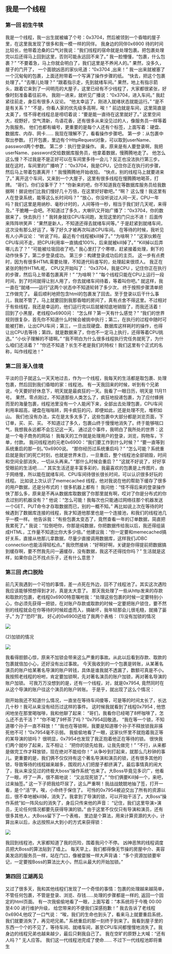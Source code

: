 ## 我是一个线程

### 第一回 初生牛犊

我是一个线程，我一出生就被编了个号：0x3704，然后被领到一个昏暗的屋子里，在这里我发现了很多和我一模一样的同伴。
我身边的同伴0x6900 待的时间比较长，他带着沧桑的口气对我说：“我们线程的宿命就是处理包裹。把包裹处理完以后还得马上回到这里，否则可能永远回不来了。”
我一脸懵懂，“包裹，什么包裹？”
“不要着急，马上你就会明白了，我们这里是不养闲人的。”
果然，没多久，屋子的门开了， 一个面貌凶恶的家伙吼道：“0x3704 ,出来！”
我一出来就被塞了一个沉甸甸的包裹，上面还附带着一个写满了操作步骤的纸。
“快去，把这个包裹处理了。”
“去哪儿处理？”
“跟着指示走，先到就绪车间。”
果然，地上有指示箭头，跟着它来到了一间明亮的大屋子，这里已经有不少线程了，大家都很紧张，好像时刻准备着往前冲。
我刚一进来，就听见广播说：“0x3704，进入车间。”
我赶紧往前走，身后有很多人议论。
“他太幸运了，刚进入就绪状态就能运行。”
“是不是有关系？”
“不是，你看人家的优先级多高啊，唉！”
前边就是车间，这里简直是太美了，怪不得老线程总是唠叨着说：“要是能一直待在这里就好了。”
这里空间大，视野好，空气清新，鸟语花香，还有很多从来没见过的人，像服务员一样等着为我服务。
他们也都有编号，更重要的是每个人还有个标签，上面写着：硬盘、数据库、内存、网卡……
我现在理解不了，看看操作步骤吧。
第一步：从包裹中取出参数。
打开包裹，里边有个HttpRequest对象，可以取到userName、 password两个参数。
第二步：执行登录操作。
奥，原来是有人要登录啊，我把userName、password交给数据库服务员，他拿着数据，慢腾腾地走了。
他怎么这么慢？不过我是不是正好可以在车间里多待一会儿？反正也没法执行第三步。
就在这时，车间里的广播响了：“0x3704，我是CPU，记住你正在执行的步骤，然后马上带着包裹离开！”
我慢腾腾地开始收拾。
“快点，别的线程马上就要进来了。”
离开这个车间，又来到一个大屋子，这里有很多线程在慢腾腾地喝茶，打牌。
“哥们，你们没事干了？”
“你新来的吧，你不知道我在等数据库服务员给我数据啊！据说他们比我们慢好几十万倍，在这里好好歇吧。”
“啊？ 这么慢！我这里有人在登录系统，能等这么长时间吗？”
“放心，你没听说过人间一天，CPU一年吗？我们这里是用纳秒、毫秒计时的，人间等待一秒，相当于我们好几天呢，来得及。”
干脆睡一会吧。不知道过了多久，大喇叭又开始广播了：“0x3704，你的数据来了，快去执行！”
我转身就往CPU车间跑，发现这里的门只出不进！
后面传来阵阵哄笑声：“果然是新人，不知道还得去就绪车间等。”
于是赶紧到就绪车间，这次没有那么好运了，等了好久才被再次叫进CPU车间。
在等待的时候，我听见有人小声议论：
“听说了吗，最近有个线程被kill掉了。”
“为啥啊？”
“这家伙赖在CPU车间不走，把CPU利用率一直搞成100%，后来就被kill掉了。”
“Kill掉以后弄哪儿去了？”
“可能被垃圾回收了吧。”
我心里打了个寒噤，赶紧接着处理，剩下的动作快多了，第二步登录成功。
第三步：构建登录成功后的主页。
这一步有点费时，因为有很多HTML需要处理，不知道代码谁写的，处理起来很烦人。
我正在紧张的制作HTML呢， CPU又开始叫了：
“0x3704，我是CPU ，记住你正在执行的步骤，然后马上带着包裹离开！”
“为啥啊？”
“每个线程只能在CPU上运行一段时间，到了时间就得让别人用了，你去就绪车间待着，等着叫你吧。”
就这样，我一直在“就绪——运行”这两个状态中不知道轮转了多少次， 终于按照步骤清单把工作做完了。
最后顺利地把包含html的包裹发了回去。至于登录以后干什么事儿，我就不管了。马上就要回到我那昏暗的房间了，真有点舍不得这里。不过相对于有些线程，我还是幸运的，他们运行完以后就被彻底地销毁了，而我还活着！
回到了小黑屋，老线程0x6900问：
“怎么样？第一天有什么感觉？”
“我们的世界规则很复杂，首先你不知道什么时候会被挑中执行；第二，在执行的过程中随时可能被打断，让出CPU车间；第三，一旦出现硬盘、数据库这样耗时的操作，也得让出CPU去等待；第四，就是数据来了，你也不一定马上执行，还得等着CPU挑选。”
“小伙子理解的不错啊。”
“我不明白为什么很多线程执行完任务就死了，为什么咱们还活着？”
“你还不知道？长生不老是我们的特权！我们这里有个正式的名称，叫作线程池！”

### 第二回 渐入佳境

平淡的日子就这么一天天地过去，作为一个线程，我每天的生活都是取包裹、处理包裹，然后回到我们昏暗的家：线程池。
有一天我回来的时候，听到有个兄弟说，今天要好好休息下，明天就是最疯狂的一天。我看了一眼日历，明天是 11月11号。
果然，零点刚过，不知道那些人类怎么了，疯狂地投递包裹，为了应付蜂拥而至的海量包裹，线程池里没有一个人能闲下来，全部出去处理包裹，CPU车间利用率超高，硬盘在嗡嗡转，网卡疯狂的闪，即便如此，还是处理不完，堆积如山。
我们也没有办法，实在是太多太多了，这些包裹中大部分都是浏览页面，下订单，买、买、买。
不知道过了多久，包裹山终于慢慢地消失了。终于能够喘口气，我想我永远都不会忘记这一天。
通过这个事件，我明白了我所处的世界：这是一个电子商务的网站！
我每天的工作就是处理用户的登录，浏览，购物车，下单，付款。
我问线程池的元老0x6900：“我们要工作到什么时候？”
“要一直等到系统重启的那一刻。”0x6900说。
“那你经历过系统重启吗？”
“怎么可能？系统重启就是我们的死亡时刻，也就是世界末日，一旦重启，整个线程池全部销毁，时间和空间全部消失，一切从头再来。”
“那什么时候会重启？”
“这就不好说了，好好享受眼前的生活吧……”
其实生活还是丰富多彩的，我最喜欢的包裹是上传图片，由于网络慢，所以能在就绪车间、CPU车间待很长很长时间，可以认识很多好玩的线程。
比如说上次认识了memecached 线程，他对我说在他的帮助下缓存了很多的用户数据，还是分布式的！很多机器上都有！
我问他：“怪不得后来的登录操作快了那么多，原来是不再从数据库取数据了你那里就有啊，哎对了你是分布式的你去过别的机器没有？”
他说：“怎么可能！我每次也只能通过网络往那个机器发送一个GET、PUT命令才存取数据而已，别的一概不知。”
再比如说上次在等待的时候遇到了数据库连接的线程，我才知道他那里也是一个连接池，和我们的线程池几乎一模一样。
他告诉我：“有些包裹太变态了，竟然查看一年的订单数据，简直把我累死了。”
我说：“拉倒吧你，你那是纯数据，你把数据传给我以后，我还得组装成HTML，工作量不知道比你大多少倍。”
他建议我：“你一定要和memecached搞好关系，直接从他那儿拿数据，尽量少直接调用数据库，这样我们JDBC connection也能活得轻松点。”
我欣然接纳：“好啊好啊，关键是你得提前把数据搞到缓存啊，要不然我先问一遍缓存，没有数据，我这不还得找你吗？”
生活就是这样，如果你自己不找点乐子，还有什么意思？

### 第三回 虎口脱险
前几天我遇到一个可怕的事情，差一点死在外边，回不了线程池了。其实这次遇险我应该能够预想得到才对，真是太大意了。
那天我处理了一些从http发来的存款和取款的包裹，老线程0x6900特意嘱咐我：“处理这些包裹的时候一定要特别小心，你必须先获得一把锁，在对账户存款或取款的时候一定要把账户锁住，要不然别的线程就会在你等待的时候趁虚而入，搞破坏，我年轻那会儿很毛糙，就捅了篓子。”
为了“恐吓”我， 好心的0x6900还给了我两个表格：
(1)没有加锁的情况

![](https://raw.githubusercontent.com/xiaonew/tech-blog/master/img/1_1.png)

(2)加锁的情况

![](https://raw.githubusercontent.com/xiaonew/tech-blog/master/img/1_2.png)

我看得胆颤心惊，原来不加锁会带来这么严重的事故。从此以后看到存款、取款的包裹就倍加小心，还好没有出过事故。
今天我收到的一个包裹是转账，从某著名演员的账户给某著名导演的账户转钱，具体是谁我就不透漏了，数额可真是不小。
我按照老线程的吩咐，肯定要加锁啊，先对著名演员的账户加锁，再对著名导演的账户加锁。
可我万万没想到的是，还有一个线程，对，就是0x7954, 竟然同时在从这个导演的账户往这个演员的账户转账。
于是乎，就出现了这么个情况：

刚开始我还不知道什么情况，一直坐在等待车间傻等，可是等的时间太长了，长达几十秒！我可从来没有经历过这样的事件。
这时候我就看到了线程0x7954 , 他悠闲地坐在那里喝咖啡，我和他聊了起来：
“哥们，我看你已经喝了8杯咖啡了，怎么还不去干活？”
“你不喝了9杯茶了吗？”0x7954回敬道。
“我在等一个锁，不知道哪个孙子一直不释放！”
“我也在等锁啊，我要是知道哪个孙子不释放锁我非揍死他不可！”0x7954毫不示弱。
我偷偷地看了一眼，这家伙怀里不就抱着我正等的某导演的锁吗？
很明显，0x7954也发现了我正抱着他正在等待的锁。
很快我们两个就吵了起来，互不相让：
    “把你的锁先给我，让我先做完！”
“不行，从来都是做完工作才释放锁，现在绝对不能给你！”
从争吵到打起来，就那么几秒钟的事儿。更重要的是，我们俩不仅仅持有这个著名导演和演员的锁，还有很多其他的锁，导致等待的线程越来越多，围观的人们把屋子都挤满了。最后事情真的闹大了，我从来没见过的终极大boss“操作系统”也来了。大Boss毕竟见多识广，他看了一眼，哼了一声，很不屑地说：
“又出现死锁了。”
“你们俩要Kill掉一个，来吧，过来抽签。”
这一下子把我给吓尿了，这么严重啊！我战战兢兢地抽了签，打开一看，是个“活”字。唉，小命终于保住了。
可怜的0x7954被迫交出了所有的资源以后，很不幸地被kill掉，消失了。我拿到了导演的锁，可以开始干活了。大Boss“操作系统”如一阵风似的消失了，身后只传来他的声音：
“记住，我们这里导演>演员，无论任何情况都要先获得导演的锁。”
由于这里不仅仅只有导演和演员，还有很多其他人，大Boss留下了一个表格， 里边是个算法，用来计算资源的大小，计算出来以后，永远按照从大到小的方式来获得锁：

![](https://raw.githubusercontent.com/xiaonew/tech-blog/master/img/1_3.png)

我回到线程池，大家都知道了我的历险，围着我问个不停。
凶神恶煞的线程调度员把大Boss的算法贴到了墙上。
每天早上，我们都得像无节操的房屋中介、美容美发店的服务员一样，站在门口，像被耍猴一样大声背诵：
“多个资源加锁要牢记，一定要按Boss的算法比大小，然后从最大的开始加锁。”

### 第四回 江湖再见

又过了很多天，我和其他线程们发现了一个奇怪的事情：包裹的处理越来越简单，不管任何包裹，不管是登录、浏览、存钱……处理的步骤都是一样的, 返回一个固定的html页面。
有一次我偷偷地看了一眼，上面写着：“本系统将于今晚 00:00 至4:00 进行维护升级， 给您带来的不便我们深感抱歉！”
我去告诉了老线程0x6904,他叹了一口气说：
“唉，我们的生命也到头了，看来马上就要重启系统，我们就要消失了，再见吧兄弟。”
系统重启的那一刻终于到来了。我看到屋子里的东西一个个的不见了，等待车间、就绪车间，甚至CPU车间都慢慢地消失了。我身边的线程兄弟也越来越少，最后只剩我自己了。
我在空旷的原野上大喊：“还有人吗？”
无人应答。
我们这一代线程池完成了使命……
不过下一代线程池即将重生